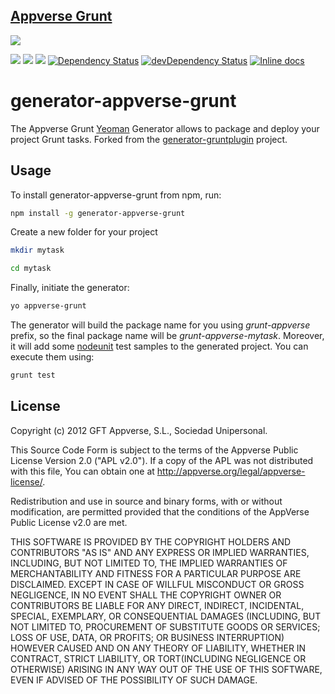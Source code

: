 ## [Appverse Grunt](http://appverse.org/)
![](http://appversed.files.wordpress.com/2012/12/logo.png)

![](https://img.shields.io/npm/v/generator-appverse-grunt.svg) ![](https://img.shields.io/npm/dm/generator-appverse-grunt.svg) ![](https://img.shields.io/npm/l/generator-appverse-grunt.svg)
[![Dependency Status](https://img.shields.io/david/appverse/generator-appverse-grunt.svg?style=flat-square)](https://david-dm.org/appverse/generator-appverse-grunt)
[![devDependency Status](https://img.shields.io/david/dev/appverse/generator-appverse-grunt.svg?style=flat-square)](https://david-dm.org/appverse/generator-appverse-grunt#info=devDependencies)
[![Inline docs](http://inch-ci.org/github/appverse/generator-appverse-grunt.svg)](http://inch-ci.org/github/appverse/generator-appverse-grunt)

# generator-appverse-grunt
The Appverse Grunt [Yeoman](http://yeoman.io) Generator allows to package and deploy your project Grunt tasks.
Forked from the [generator-gruntplugin](https://github.com/yeoman/generator-gruntplugin) project.

## Usage
To install generator-appverse-grunt from npm, run:

```bash
npm install -g generator-appverse-grunt
```
Create a new folder for your project

```bash
mkdir mytask
```

```bash
cd mytask
```

Finally, initiate the generator:

```bash
yo appverse-grunt
```

The generator will build the package name for you using *grunt-appverse* prefix, so the final package name will be *grunt-appverse-mytask*.
Moreover, it will add some [nodeunit](https://github.com/caolan/nodeunit) test samples to the generated project. You can execute them using:

```bash
grunt test
```


## License

Copyright (c) 2012 GFT Appverse, S.L., Sociedad Unipersonal.

 This Source  Code Form  is subject to the  terms of  the Appverse Public License
 Version 2.0  ("APL v2.0").  If a copy of  the APL  was not  distributed with this
 file, You can obtain one at <http://appverse.org/legal/appverse-license/>.

 Redistribution and use in  source and binary forms, with or without modification,
 are permitted provided that the  conditions  of the  AppVerse Public License v2.0
 are met.

 THIS SOFTWARE IS PROVIDED BY THE  COPYRIGHT HOLDERS  AND CONTRIBUTORS "AS IS" AND
 ANY EXPRESS  OR IMPLIED WARRANTIES, INCLUDING, BUT  NOT LIMITED TO,   THE IMPLIED
 WARRANTIES   OF  MERCHANTABILITY   AND   FITNESS   FOR A PARTICULAR  PURPOSE  ARE
 DISCLAIMED. EXCEPT IN CASE OF WILLFUL MISCONDUCT OR GROSS NEGLIGENCE, IN NO EVENT
 SHALL THE  COPYRIGHT OWNER  OR  CONTRIBUTORS  BE LIABLE FOR ANY DIRECT, INDIRECT,
 INCIDENTAL,  SPECIAL,   EXEMPLARY,  OR CONSEQUENTIAL DAMAGES  (INCLUDING, BUT NOT
 LIMITED TO,  PROCUREMENT OF SUBSTITUTE  GOODS OR SERVICES;  LOSS OF USE, DATA, OR
 PROFITS; OR BUSINESS INTERRUPTION) HOWEVER CAUSED AND ON ANY THEORY OF LIABILITY,
 WHETHER IN CONTRACT, STRICT LIABILITY, OR TORT(INCLUDING NEGLIGENCE OR OTHERWISE)
 ARISING  IN  ANY WAY OUT  OF THE USE  OF THIS  SOFTWARE,  EVEN  IF ADVISED OF THE
 POSSIBILITY OF SUCH DAMAGE.
